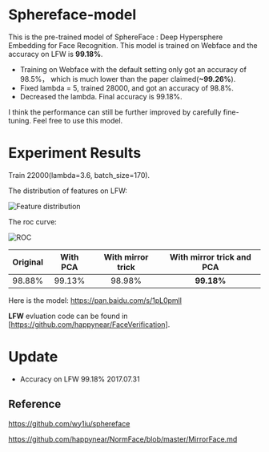 # Sphereface-model
This is the pre-trained model of SphereFace : Deep Hypersphere Embedding for Face Recognition.
This model is trained on Webface and the accuracy on LFW is **99.18%**. 
- Training on Webface with the default setting only got an accuracy of 98.5%， which is much lower than the paper claimed(**~99.26%**). 
- Fixed lambda = 5, trained 28000, and got an accuracy of 98.8%.
- Decreased the lambda. Final accuracy is 99.18%.

I think the performance can still be further improved by carefully fine-tuning. Feel free to use this model.
# Experiment Results
Train 22000(lambda=3.6, batch_size=170).

The distribution of features on LFW:

![Feature distribution](https://github.com/goodluckcwl/Sphereface-model/raw/master/hist.jpg)

The roc curve:

![ROC](https://github.com/goodluckcwl/Sphereface-model/raw/master/roc.jpg)

|Original | With PCA | With mirror trick| With mirror trick and PCA |
|:---------:|:---------:|:---------------:|:-----------------:|
| 98.88%  |  99.13%   |    98.98%       |**99.18%**           |

Here is the model:   https://pan.baidu.com/s/1pL0pmll

**LFW** evluation code can be found in [https://github.com/happynear/FaceVerification]. 

# Update
- Accuracy on LFW 99.18%  2017.07.31

## Reference
https://github.com/wy1iu/sphereface

https://github.com/happynear/NormFace/blob/master/MirrorFace.md
